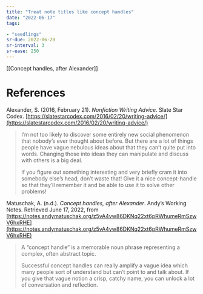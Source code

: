 ```yaml
---
title: "Treat note titles like concept handles"
date: "2022-06-17"
tags:

- "seedlings"
sr-due: 2022-06-20
sr-interval: 3
sr-ease: 250
---
```


[[Concept handles, after Alexander]]

# References

Alexander, S. (2016, February 21). _Nonfiction Writing Advice_. Slate Star Codex. [https://slatestarcodex.com/2016/02/20/writing-advice/](https://slatestarcodex.com/2016/02/20/writing-advice/)

> I’m not too likely to discover some entirely new social phenomenon that nobody’s ever thought about before. But there are a lot of things people have vague nebulous ideas about that they can’t quite put into words. Changing those into ideas they can manipulate and discuss with others is a big deal.
> 
> If you figure out something interesting and very briefly cram it into somebody else’s head, don’t waste that! Give it a nice concept-handle so that they’ll remember it and be able to use it to solve other problems!

Matuschak, A. (n.d.). _Concept handles, after Alexander_. Andyʼs Working Notes. Retrieved June 17, 2022, from [https://notes.andymatuschak.org/z5vA4vw86DKNq22xt6pRWhumeRmSzwV6hxRHE](https://notes.andymatuschak.org/z5vA4vw86DKNq22xt6pRWhumeRmSzwV6hxRHE)

> A “concept handle” is a memorable noun phrase representing a complex, often abstract topic.
> 
>Successful concept handles can really amplify a vague idea which many people sort of understand but can’t point to and talk about. If you give that vague notion a crisp, catchy name, you can unlock a lot of conversation and reflection.